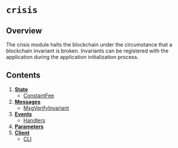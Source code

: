 <!--
order: 0
title: Crisis Overview
parent:
  title: "crisis"
-->

# `crisis`

## Overview

The crisis module halts the blockchain under the circumstance that a blockchain
invariant is broken. Invariants can be registered with the application during the
application initialization process.

## Contents

1. **[State](01_state.md)**
    * [ConstantFee](01_state.md#constantfee)
2. **[Messages](02_messages.md)**
    * [MsgVerifyInvariant](02_messages.md#msgverifyinvariant)
3. **[Events](03_events.md)**
    * [Handlers](03_events.md#handlers)
4. **[Parameters](04_params.md)**
5. **[Client](05_client.md)**
    * [CLI](05_client.md#cli)
